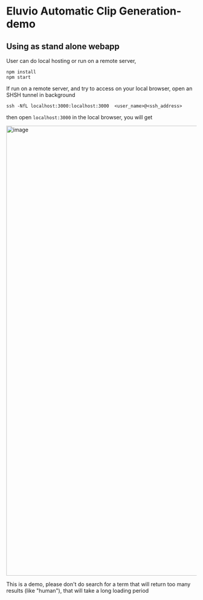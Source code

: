 # Eluvio Automatic Clip Generation-demo

## Using as stand alone webapp

User can do local hosting or run on a remote server, 

```
npm install
npm start
```
If run on a remote server, and try to access on your local browser, open an SHSH tunnel in background

```
ssh -NfL localhost:3000:localhost:3000  <user_name>@<ssh_address>
```
then open `localhost:3000` in the local browser, you will get

<img width="1189" alt="image" src="https://user-images.githubusercontent.com/52431045/215934597-2ee0f4d7-cc1d-4a5d-a908-6f912874f519.png">


This is a demo, please don't do search for a term that will return too many results (like "human"), that will take a long loading period
